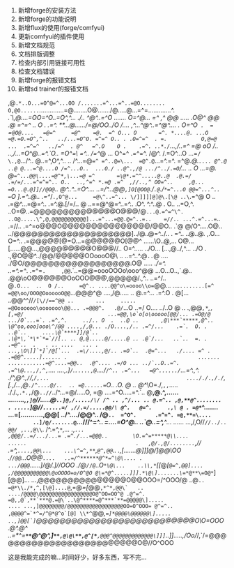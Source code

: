 1. 新增forge的安装方法
2. 新增forge的功能说明
3. 新增flux的使用(forge/comfyui)
4. 更新comfyui的插件使用
5. 新增文档规范
6. 文档排版调整
7. 检查内部引用链接可用性
8. 检查文档错误
9. 新增forge的报错文档
10. 新增sd trainer的报错文档


\,@`.*..O...=O^@=^...OO /.......=^...=^..=@O........ O,@O......`..............=@........O@......./@.....@...=^=.....\........^.
*.\`\\,@....=OO=^O..=O^,^...   ./.. ^@^..=^O ....... O=^@...  =^           ,^ @@ ..... .O@^      @@    .@   =^=^ .. O .    .=^.
**...@....../=@/OO../O /....   ,^...^@^..=^@^.... .  O=^O` .  =`           =`@O@....   =@=^     =@^    =@.  =^ O... O       =^.
*....@. ...O =@.=O.=O^,^..   ../...=O^O. =^=^ O.. . .O=^=^  . =.           O,@=@ ...  .=^=^   ../=^  . @^   =^.O    O .    .=^.
..*./`...,/..=^ =@ oO /..   ..,/...=O^@..=^.\`O..    =O^=\    =^..         /=^*@ ...   O^=^   .=^=^.  /@^.  /.=O^...O    ...=`/
\.,@`.../^.. @..=^,O^,^..  .. /^...=@`=^ =^..@=\...  =@^.@`...=^.=^.      =^@*.@.`.... @^.@  ..@ @...=^@....O /=^...O..  ...O./
..@^.,/@ .../^../.=O`/...  .. O ...=@. @`=^...@@\....=@^*,\...=@ =^       =\@*.=^^.....@..@  .@.=/ .=/=/...=^=^=^.. O..  ..,^=^
*.=@ .=^  ,//..,^ OO=^..     ,@... =O...@.@]]//@O@`.. @^..\^..=O^.\...  ..=/^...@@`,]O[@OO@`./`.@`./`*=^...O @@=^...^..    =`O 
].=^..@.. .=^*/`.,O^@...     =@\^..=^... \/]]]]]@]@\.[\@ ..\`.=^@ O ..   .=@^...=@=^.. \.=^.@.[\/=/.. @ ..==@^@=^..=^..   .O\^.
^.\^..@ .  O.. ..=O,^.     ..O\=@..=@@@@@@@@@@@@@@O@@@/@`...@.=^=^\^.   ..O@.....\^,@,@@@@@@@@@@@]...=^...=@@.@=^..=..    =//..
...^.=^...=`..  .=//..     .=^=o@@@O@@@@@@\@@@@@@@@@/\@@O.. .\`@ @/O^.....O@.. ../@@@@@@@@@@@@@@@@@@@@]../\@..@=^../..  . =\^..
..@..@. ,.O...   O=^..     .=\@@@@@[@=O...=@@@@@@O[@@^  ......\O..@\,\... O@...[......@@...,@@@@@@@@@O@@@//.. O=^.....  ../O...
[...,@../,^... ../O .     .,@O@@^..\/@@\/@@@@@OOoooO@\  ..   ..=^..\^.@`..`@ ....   ./@O\/@@@@@@@@@@@@@@@@@@\.O@ .*.... ./=^.  
  ..=^.=^*.     .=^=`.     ,@@`.\`..=@@=oooOOOo\ooo^@@       ...O...O..,\`.@..      .@@\oO@@@@@@OoOOO@@@,\@@@@@/.,^.. ..=^/..  
    @`.O...  ..  O /..     =@^.. ....@@^o\=oooo\\o=`@@...    ....`........[=^       =@@\oo/OOO@OoooooO@@`...\@@@^@ ....,/@.....
 .. @.=^...    .=^.O    .  @[...   ..@@^^//`/[\//==^@@ ..       ...     .....       =@Ooooooo\ooooooo\@@... .=@@@^.   .@/`...O 
 ..=/ O....   ../..O       @ ..     .,@@*`,*`,``,[,=@/                           ...=@@,\o`o[o\ooooo[@@/... .=O@/@ .../O`...=`.
  .=^,^.     ../.. O  .  ..@ ..       ,@\***`*****,@^..                              \@^oo,ooo]ooo\^/@@ ....,/,@... ./O....,/..
  .=^/...    .=`.  O. .  ..@`..     ....\@`****]]/@`..                               .\@*\,`*\*`*=`//[.. .. @,@.....@/.....@ ..
  .@`/...   ..`..  =. .  .=@^..  .   . .. ....   ... .                              ...,\O\]]`*]`/@[`...  .=\/....,@/.. .=O`.. 
  .@=^...   ./.... =^ .  .=@@^.....]...... .                                          ....... ............=@^....=@@..  .@^....
 .=/O ... ../`..O..=^.   .=^\@...,/,^,``....                                            ....,.]`/`.`.....,@`..../`/^.. .=^...  
  =@^....../`...=^.,^.   ./^,@^.,`/`/,`/,...                                            ...././.,/./`,[.,/...,@`./^....@/..  ..
  =@......=`O.. .O. @ ..  @^*\O=./,`,,`.....                                             ././.,`.*.,`/\@`..//`../^...=@/.....O,
  =@ ....=^O.....=^.\`..  @**,@.^,......                                                .......*.,`,]@`\//.....@`..]@,/...../\/
  /^ .. ,^/... .. @.=^.. ,@,**@^........                                                 . .....`]@\//`......=/ ,//.=/.....@@/\
  @^.   @=^.     .,\ @ . =@*`*\^.......                                                    ...=[...........,@\@[ ../^..../@@^..
/@`..  =^O^.      .=^=^. =@,**=\....                                                         .       ..]/@/.......@`...///^=^..
*=\....=O^@..     ..\`@..=^,***\^...                                                                 ......  ...,/,O//`//../.. 
@@/ ,..,@\\`.        \/^.=^,`*`*,\...                         .,`...                                          ,@@@/..=/.../...=
.=^./...=@@@..        \O.=^=*****@\\....                      ......                                   .   ,@/.,@/........`,/\/
.=^,`....,@@\...    ...\^=^,**`,`@^,@@`..                                                              .,[.......\@]]]@/\]@@\OO
./`/@@`...O\@@`....   ..=/^******@^*=^\@\.... .                                                      .../@@@`......]/@/.]\//OOO
./@`//@`..O`*\@\...    ..\\,*`[[*@*[`@=^,@@]....                                                    ,/@@@@@@@@@@@\@oOOOO=o/O^@O
@\=*@^.....]]].*\@\].......\`*`=*@**\=O@*`][@@]...                                            ...,@@@@@@@@@@@@@@@O@@OOO=/^OOO/@
..\@`..   =@*\\./*,^,[\@]....@`,=@*=[*@@``,*^*,@@\`   ..                                  ..../@@@@\@@@@@@@@@@@@@@@@@O@^OO=OO^@
.@^=^.    =@,,@`,**`***@.=@\`..\@^****=@^***`**=@@@@@\].....                     .... ...,]@@@@@@@@/@@@@@@@@@@@@@@@@@@OO=O^OOO=
 @^=^..   ,@@@@^=`*^=/^@*@^o`[@] \\*^``@@*,``=]*@@@@\@@@@@@\].....               ..,]@@[`]``@@@@@@@@@@@@@@@@@@@@@@@@@@@O\O\=OOO
.@^.@^    ..=\*^=**`**`@^@^,]`**,@\@\**,@^[*`**`,@@@^@@@@@@@@@@@@@\]]]`..]].....,/Oo/*\/,`/\=@@@@@@@@@@@@@@@@@@@@@@@@@O@//O^OOO


这是我能完成的嘛...时间好少，好多东西，写不完...